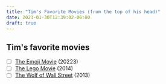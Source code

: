 ```yaml
---
title: "Tim's Favorite Movies (from the top of his head)"
date: 2023-01-30T12:39:02-06:00
draft: true
---
```


## Tim's favorite movies


- [ ] [The Emoji Movie](https://www.imdb.com/title/tt16183464/) (20223)
- [ ] [The Lego Movie](https://www.imdb.com/title/tt1490017/) (2014)
- [ ] [The Wolf of Wall Street](https://www.imdb.com/title/tt0993846) (2013)